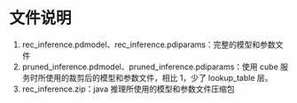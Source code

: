 # 文件说明
1. rec_inference.pdmodel、rec_inference.pdiparams：完整的模型和参数文件
2. pruned_inference.pdmodel、pruned_inference.pdiparams：使用 cube 服务时所使用的裁剪后的模型和参数文件，相比 1，少了 lookup_table 层。
3. rec_inference.zip：java 推理所使用的模型和参数文件压缩包
